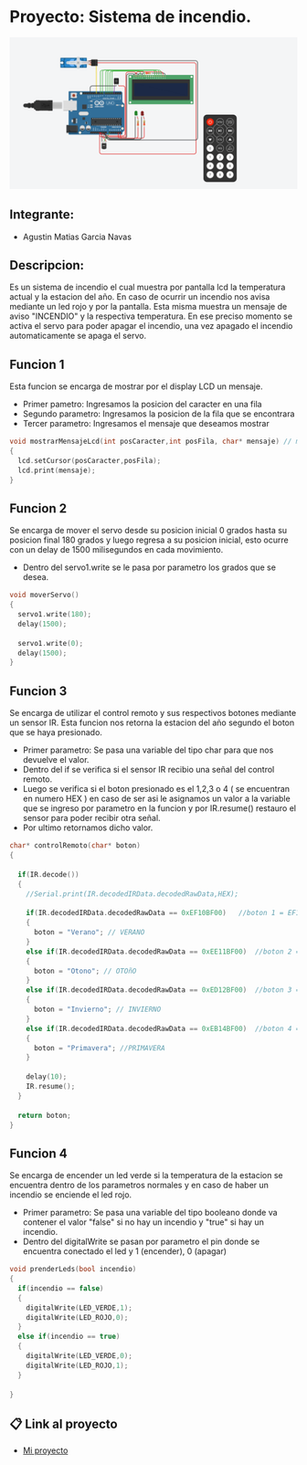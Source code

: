 <!-- ENCABEZADO TITULO -->
# Proyecto: Sistema de incendio.
![mi proyecto](proyecto.png)


## Integrante:
* Agustin Matias Garcia Navas

## Descripcion:

Es un sistema de incendio el cual muestra por pantalla lcd la temperatura actual y la estacion del año. En caso de ocurrir un incendio nos avisa mediante un led rojo y por la pantalla. Esta misma muestra un mensaje de aviso "INCENDIO" y la respectiva temperatura. En ese preciso momento se activa el servo para poder apagar el incendio, una vez apagado el incendio automaticamente se apaga el servo.

## Funcion 1

Esta funcion se encarga de mostrar por el display LCD un mensaje.
* Primer pametro: Ingresamos la posicion del caracter en una fila
* Segundo parametro: Ingresamos la posicion de la fila que se encontrara
* Tercer parametro: Ingresamos el mensaje que deseamos mostrar


<!--- ACA PUEDO ESCRIBIR BLOQUES DE CODIGO-->
```c++
void mostrarMensajeLcd(int posCaracter,int posFila, char* mensaje) // muestro por pantalla del lcd
{
  lcd.setCursor(posCaracter,posFila);
  lcd.print(mensaje);
}
``` 

## Funcion 2
Se encarga de mover el servo desde su posicion inicial 0 grados hasta su posicion final 180 grados y luego regresa a su posicion inicial, esto ocurre con un delay de 1500 milisegundos en cada movimiento.
* Dentro del servo1.write se le pasa por parametro los grados que se desea.

```c++
void moverServo()
{
  servo1.write(180);
  delay(1500);
  
  servo1.write(0);
  delay(1500);
}
```


## Funcion 3
Se encarga de utilizar el control remoto y sus respectivos botones mediante un sensor IR.
Esta funcion nos retorna la estacion del año segundo el boton que se haya presionado.
* Primer parametro: Se pasa una variable del tipo char para que nos devuelve el valor.
* Dentro del if se verifica si el sensor IR recibio una señal del control remoto.
* Luego se verifica si el boton presionado es el 1,2,3 o 4 ( se encuentran en numero HEX ) en caso de ser asi le asignamos un valor a la variable que se ingreso por parametro en la funcion y por IR.resume() restauro el sensor para poder recibir otra señal.
* Por ultimo retornamos dicho valor.


```c++
char* controlRemoto(char* boton) 
{	
  
  if(IR.decode()) 
  {	
  	//Serial.print(IR.decodedIRData.decodedRawData,HEX); 
    
    if(IR.decodedIRData.decodedRawData == 0xEF10BF00)   //boton 1 = EF10BF00
    { 
      boton = "Verano"; // VERANO
    }
    else if(IR.decodedIRData.decodedRawData == 0xEE11BF00)  //boton 2 = EE11BF00
    { 
      boton = "Otono"; // OTOñO
    }
    else if(IR.decodedIRData.decodedRawData == 0xED12BF00)  //boton 3 = ED12BF00
    { 
      boton = "Invierno"; // INVIERNO
    }
    else if(IR.decodedIRData.decodedRawData == 0xEB14BF00)  //boton 4 = EB14BF00
    { 
      boton = "Primavera"; //PRIMAVERA
    }
    
    delay(10);
    IR.resume();     
  }
  
  return boton;
}
```

## Funcion 4
Se encarga de encender un led verde si la temperatura de la estacion se encuentra dentro de los parametros normales y en caso de haber un incendio se enciende el led rojo.
* Primer parametro: Se pasa una variable del tipo booleano donde va contener el valor "false" si no hay un incendio y "true" si hay un incendio.
* Dentro del digitalWrite se pasan por parametro el pin donde se encuentra conectado el led y 1 (encender), 0 (apagar)
```c++
void prenderLeds(bool incendio)
{
  if(incendio == false)
  {
    digitalWrite(LED_VERDE,1);
    digitalWrite(LED_ROJO,0);
  }
  else if(incendio == true)
  {	
    digitalWrite(LED_VERDE,0);
    digitalWrite(LED_ROJO,1);
  }
  
}
```




<!-- ENLACE DIRECTO AL PROYECTO-->
## :clipboard: Link al proyecto

* [Mi proyecto](https://www.tinkercad.com/things/fmW1sei6T9f-tp-final/editel?sharecode=CpSwpL86V16bdi4K2PIToDubjAG0VT-5DTiESs7qGQw)
